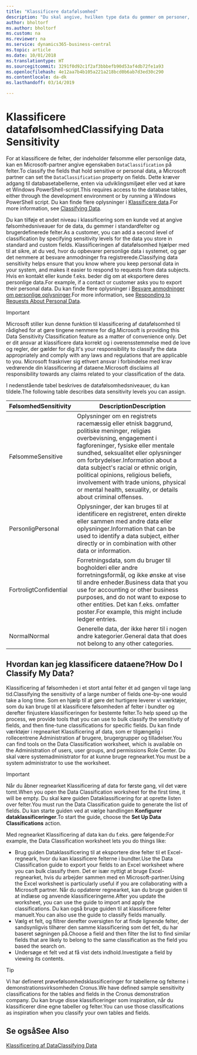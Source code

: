 ```yaml
---
title: "Klassificere datafølsomhed"
description: "Du skal angive, hvilken type data du gemmer om personer, så du kan besvare anmodninger fra dataemnet."
author: bholtorf
ms.author: bholtorf
ms.custom: na
ms.reviewer: na
ms.service: dynamics365-business-central
ms.topic: article
ms.date: 10/01/2018
ms.translationtype: HT
ms.sourcegitcommit: 3291f0d92c1f2af3bbbefb90d53af4db72fe1a93
ms.openlocfilehash: 4e12aa7b4b105a221a218bcd0b6ab7d3ed30c290
ms.contentlocale: da-dk
ms.lasthandoff: 03/14/2019

---
```


# <a name="classifying-data-sensitivity"></a><span data-ttu-id="e1994-103">Klassificere datafølsomhed</span><span class="sxs-lookup"><span data-stu-id="e1994-103">Classifying Data Sensitivity</span></span>
<span data-ttu-id="e1994-104">For at klassificere de felter, der indeholder følsomme eller personlige data, kan en Microsoft-partner angive egenskaben ```DataClassification``` på felter.</span><span class="sxs-lookup"><span data-stu-id="e1994-104">To classify the fields that hold sensitive or personal data, a Microsoft partner can set the ```DataClassification``` property on fields.</span></span> <span data-ttu-id="e1994-105">Dette kræver adgang til databasetabellerne, enten via udviklingsmiljøet eller ved at køre et Windows PowerShell-script.</span><span class="sxs-lookup"><span data-stu-id="e1994-105">This requires access to the database tables, either through the development environment or by running a Windows PowerShell script.</span></span> <span data-ttu-id="e1994-106">Du kan finde flere oplysninger i [Klassificere data](https://docs.microsoft.com/en-us/dynamics-nav/classifying-data).</span><span class="sxs-lookup"><span data-stu-id="e1994-106">For more information, see [Classifying Data](https://docs.microsoft.com/en-us/dynamics-nav/classifying-data).</span></span>  

<span data-ttu-id="e1994-107">Du kan tilføje et andet niveau i klassificering som en kunde ved at angive følsomhedsniveauer for de data, du gemmer i standardfelter og brugerdefinerede felter.</span><span class="sxs-lookup"><span data-stu-id="e1994-107">As a customer, you can add a second level of classification by specifying sensitivity levels for the data you store in standard and custom fields.</span></span> <span data-ttu-id="e1994-108">Klassificeringen af datafølsomhed hjælper med til at sikre, at du ved, hvor du opbevarer personlige data i systemet, og gør det nemmere at besvare anmodninger fra registrerede.</span><span class="sxs-lookup"><span data-stu-id="e1994-108">Classifying data sensitivity helps ensure that you know where you keep personal data in your system, and makes it easier to respond to requests from data subjects.</span></span> <span data-ttu-id="e1994-109">Hvis en kontakt eller kunde f.eks. beder dig om at eksportere deres personlige data.</span><span class="sxs-lookup"><span data-stu-id="e1994-109">For example, if a contact or customer asks you to export their personal data.</span></span> <span data-ttu-id="e1994-110">Du kan finde flere oplysninger i [Besvare anmodninger om personlige oplysninger](admin-responding-to-requests-about-personal-data.md).</span><span class="sxs-lookup"><span data-stu-id="e1994-110">For more information, see [Responding to Requests About Personal Data](admin-responding-to-requests-about-personal-data.md).</span></span>

> [!Important]
> <span data-ttu-id="e1994-111">Microsoft stiller kun denne funktion til klassificering af datafølsomhed til rådighed for at gøre tingene nemmere for dig.</span><span class="sxs-lookup"><span data-stu-id="e1994-111">Microsoft is providing this Data Sensitivity Classification feature as a matter of convenience only.</span></span> <span data-ttu-id="e1994-112">Det er dit ansvar at klassificere data korrekt og i overensstemmelse med de love og regler, der gælder for dig.</span><span class="sxs-lookup"><span data-stu-id="e1994-112">It's your responsibility to classify the data appropriately and comply with any laws and regulations that are applicable to you.</span></span> <span data-ttu-id="e1994-113">Microsoft fraskriver sig ethvert ansvar i forbindelse med krav vedrørende din klassificering af dataene.</span><span class="sxs-lookup"><span data-stu-id="e1994-113">Microsoft disclaims all responsibility towards any claims related to your classification of the data.</span></span>  

<span data-ttu-id="e1994-114">I nedenstående tabel beskrives de datafølsomhedsniveauer, du kan tildele.</span><span class="sxs-lookup"><span data-stu-id="e1994-114">The following table describes data sensitivity levels you can assign.</span></span>

|<span data-ttu-id="e1994-115">Følsomhed</span><span class="sxs-lookup"><span data-stu-id="e1994-115">Sensitivity</span></span>|<span data-ttu-id="e1994-116">Description</span><span class="sxs-lookup"><span data-stu-id="e1994-116">Description</span></span>|
|----|----|
|<span data-ttu-id="e1994-117">Følsomme</span><span class="sxs-lookup"><span data-stu-id="e1994-117">Sensitive</span></span> | <span data-ttu-id="e1994-118">Oplysninger om en registrets racemæssig eller etnisk baggrund, politiske meninger, religiøs overbevisning, engagement i fagforeninger, fysiske eller mentale sundhed, seksualitet eller oplysninger om forbrydelser.</span><span class="sxs-lookup"><span data-stu-id="e1994-118">Information about a data subject's racial or ethnic origin, political opinions, religious beliefs, involvement with trade unions, physical or mental health, sexuality, or details about criminal offenses.</span></span> |
|<span data-ttu-id="e1994-119">Personlig</span><span class="sxs-lookup"><span data-stu-id="e1994-119">Personal</span></span> | <span data-ttu-id="e1994-120">Oplysninger, der kan bruges til at identificere en registreret, enten direkte eller sammen med andre data eller oplysninger.</span><span class="sxs-lookup"><span data-stu-id="e1994-120">Information that can be used to identify a data subject, either directly or in combination with other data or information.</span></span>|
|<span data-ttu-id="e1994-121">Fortroligt</span><span class="sxs-lookup"><span data-stu-id="e1994-121">Confidential</span></span> | <span data-ttu-id="e1994-122">Forretningsdata, som du bruger til bogholderi eller andre forretningsformål, og ikke ønske at vise til andre enheder.</span><span class="sxs-lookup"><span data-stu-id="e1994-122">Business data that you use for accounting or other business purposes, and do not want to expose to other entities.</span></span> <span data-ttu-id="e1994-123">Det kan f.eks. omfatter poster.</span><span class="sxs-lookup"><span data-stu-id="e1994-123">For example, this might include ledger entries.</span></span>|
|<span data-ttu-id="e1994-124">Normal</span><span class="sxs-lookup"><span data-stu-id="e1994-124">Normal</span></span> | <span data-ttu-id="e1994-125">Generelle data, der ikke hører til i nogen andre kategorier.</span><span class="sxs-lookup"><span data-stu-id="e1994-125">General data that does not belong to any other categories.</span></span>|

## <a name="how-do-i-classify-my-data"></a><span data-ttu-id="e1994-126">Hvordan kan jeg klassificere dataene?</span><span class="sxs-lookup"><span data-stu-id="e1994-126">How Do I Classify My Data?</span></span>
<span data-ttu-id="e1994-127">Klassificering af følsomheden i et stort antal felter ét ad gangen vil tage lang tid.</span><span class="sxs-lookup"><span data-stu-id="e1994-127">Classifying the sensitivity of a large number of fields one-by-one would take a long time.</span></span> <span data-ttu-id="e1994-128">Som en hjælp til at gøre det hurtigere leverer vi værktøjer, som du kan bruge til at klassificere følsomheden af felter i bundter og derefter finjustere klassificeringen for bestemte felter.</span><span class="sxs-lookup"><span data-stu-id="e1994-128">To help speed up the process, we provide tools that you can use to bulk classify the sensitivity of fields, and then fine-tune classifications for specific fields.</span></span> <span data-ttu-id="e1994-129">Du kan finde værktøjer i regnearket Klassificering af data, som er tilgængelig i rollecentrene Administration af brugere, brugergrupper og tilladelser.</span><span class="sxs-lookup"><span data-stu-id="e1994-129">You can find tools on the Data Classification worksheet, which is available on the Administration of users, user groups, and permissions Role Center.</span></span> <span data-ttu-id="e1994-130">Du skal være systemadministrator for at kunne bruge regnearket.</span><span class="sxs-lookup"><span data-stu-id="e1994-130">You must be a system administrator to use the worksheet.</span></span>

> [!Important]
> <span data-ttu-id="e1994-131">Når du åbner regnearket Klassificering af data for første gang, vil det være tomt.</span><span class="sxs-lookup"><span data-stu-id="e1994-131">When you open the Data Classification worksheet for the first time, it will be empty.</span></span> <span data-ttu-id="e1994-132">Du skal køre guiden Dataklassificering for at oprette listen over felter.</span><span class="sxs-lookup"><span data-stu-id="e1994-132">You must run the Data Classification guide to generate the list of fields.</span></span> <span data-ttu-id="e1994-133">Du kan starte guiden ved at vælge handlingen **Konfigurer dataklassificeringer**.</span><span class="sxs-lookup"><span data-stu-id="e1994-133">To start the guide, choose the **Set Up Data Classifications** action.</span></span>

<span data-ttu-id="e1994-134">Med regnearket Klassificering af data kan du f.eks. gøre følgende:</span><span class="sxs-lookup"><span data-stu-id="e1994-134">For example, the Data Classification worksheet lets you do things like:</span></span>  

* <span data-ttu-id="e1994-135">Brug guiden Dataklassificering til at eksportere dine felter til et Excel-regneark, hvor du kan klassificere felterne i bundter.</span><span class="sxs-lookup"><span data-stu-id="e1994-135">Use the Data Classification guide to export your fields to an Excel worksheet where you can bulk classify them.</span></span> <span data-ttu-id="e1994-136">Det er især nyttigt at bruge Excel-regnearket, hvis du arbejder sammen med en Microsoft-partner.</span><span class="sxs-lookup"><span data-stu-id="e1994-136">Using the Excel worksheet is particularly useful if you are collaborating with a Microsoft partner.</span></span> <span data-ttu-id="e1994-137">Når du opdaterer regnearket, kan du bruge guiden til at indlæse og anvende klassificeringerne.</span><span class="sxs-lookup"><span data-stu-id="e1994-137">After you update the worksheet, you can use the guide to import and apply the classifications.</span></span> <span data-ttu-id="e1994-138">Du kan også bruge guiden til at klassificere felter manuelt.</span><span class="sxs-lookup"><span data-stu-id="e1994-138">You can also use the guide to classify fields manually.</span></span>  
* <span data-ttu-id="e1994-139">Vælg et felt, og filtrer derefter oversigten for at finde lignende felter, der sandsynligvis tilhører den samme klassificering som det felt, du har baseret søgningen på.</span><span class="sxs-lookup"><span data-stu-id="e1994-139">Choose a field and then filter the list to find similar fields that are likely to belong to the same classification as the field you based the search on.</span></span>  
* <span data-ttu-id="e1994-140">Undersøge et felt ved at få vist dets indhold.</span><span class="sxs-lookup"><span data-stu-id="e1994-140">Investigate a field by viewing its contents.</span></span>  

> [!Tip]
> <span data-ttu-id="e1994-141">Vi har defineret prøvefølsomhedsklassificeringer for tabellerne og felterne i demonstrationsvirksomheden Cronus.</span><span class="sxs-lookup"><span data-stu-id="e1994-141">We have defined sample sensitivity classifications for the tables and fields in the Cronus demonstration company.</span></span> <span data-ttu-id="e1994-142">Du kan bruge disse klassificeringer som inspiration, når du klassificerer dine egne tabeller og felter.</span><span class="sxs-lookup"><span data-stu-id="e1994-142">You can use those classifications as inspiration when you classify your own tables and fields.</span></span>

## <a name="see-also"></a><span data-ttu-id="e1994-143">Se også</span><span class="sxs-lookup"><span data-stu-id="e1994-143">See Also</span></span>
[<span data-ttu-id="e1994-144">Klassificering af Data</span><span class="sxs-lookup"><span data-stu-id="e1994-144">Classifying Data</span></span>](https://docs.microsoft.com/en-us/dynamics-nav/classifying-data)  

